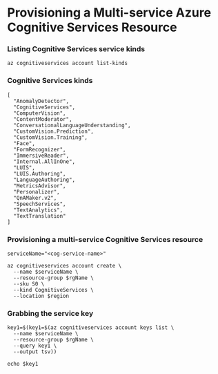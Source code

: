 # Provisioning a Multi-service Azure Cognitive Services Resource


### Listing Cognitive Services service kinds
```
az cognitiveservices account list-kinds
```

### Cognitive Services kinds
```
[
  "AnomalyDetector",
  "CognitiveServices",
  "ComputerVision",
  "ContentModerator",
  "ConversationalLanguageUnderstanding",
  "CustomVision.Prediction",
  "CustomVision.Training",
  "Face",
  "FormRecognizer",
  "ImmersiveReader",
  "Internal.AllInOne",
  "LUIS",
  "LUIS.Authoring",
  "LanguageAuthoring",
  "MetricsAdvisor",
  "Personalizer",
  "QnAMaker.v2",
  "SpeechServices",
  "TextAnalytics",
  "TextTranslation"
]
```

### Provisioning a multi-service Cognitive Services resource
```
serviceName="<cog-service-name>"

az cognitiveservices account create \
  --name $serviceName \
  --resource-group $rgName \
  --sku S0 \
  --kind CognitiveServices \
  --location $region
```

### Grabbing the service key
```
key1=$(key1=$(az cognitiveservices account keys list \
  --name $serviceName \
  --resource-group $rgName \
  --query key1 \
  --output tsv))

echo $key1
```